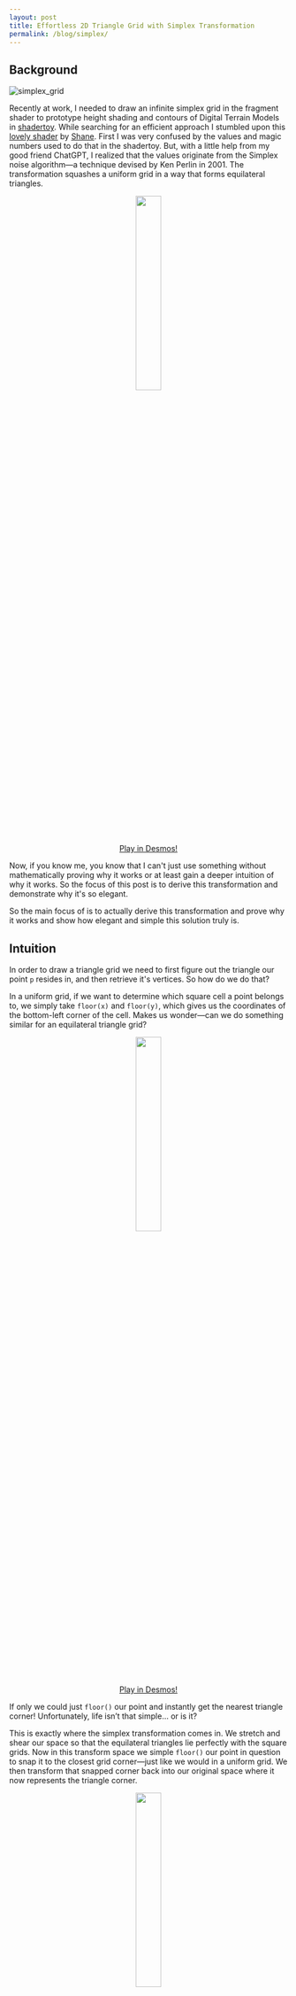 ```yaml
---
layout: post
title: Effortless 2D Triangle Grid with Simplex Transformation
permalink: /blog/simplex/
---
```


## Background

![simplex_grid](https://github.com/user-attachments/assets/1a236363-13d9-4cac-bef5-e7f4da192a46)

Recently at work, I needed to draw an infinite simplex grid in the fragment shader to prototype height shading and contours of Digital Terrain Models in [shadertoy](https://www.shadertoy.com/view/3cXXDl). While searching for an efficient approach I stumbled upon this [lovely shader](https://www.shadertoy.com/view/WtfGDX) by [Shane](https://www.shadertoy.com/user/Shane). First I was very confused by the values and magic numbers used to do that in the shadertoy. But, with a little help from my good friend ChatGPT, I realized that the values originate from the Simplex noise algorithm—a technique devised by Ken Perlin in 2001. The transformation squashes a uniform grid in a way that forms equilateral triangles.

<p align="center">
  <img src="https://github.com/user-attachments/assets/20d6ba72-33e4-470f-bc85-866884ba9918" style="width: 30%; height: auto;">
  <br>
  <a href="https://www.desmos.com/calculator/azj9ewvl5b">Play in Desmos!</a>
</p>

Now, if you know me, you know that I can't just use something without mathematically proving why it works or at least gain a deeper intuition of why it works. So the focus of this post is to derive this transformation and demonstrate why it's so elegant.

So the main focus of is to actually derive this transformation and prove why it works and show how elegant and simple this solution truly is.

## Intuition

In order to draw a triangle grid we need to first figure out the triangle our point `p` resides in, and then retrieve it's vertices. So how do we do that?

In a uniform grid, if we want to determine which square cell a point belongs to, we simply take `floor(x)` and `floor(y)`, which gives us the coordinates of the bottom-left corner of the cell. Makes us wonder—can we do something similar for an equilateral triangle grid?

<p align="center">
  <img src="https://github.com/user-attachments/assets/c2d19064-e4ae-4eaa-9643-0cc97488bd03" style="width: 30%; height: auto;">
  <br>
  <a href="https://www.desmos.com/calculator/7qj5todlyv">Play in Desmos!</a>
</p>

If only we could just `floor()` our point and instantly get the nearest triangle corner! Unfortunately, life isn’t that simple... or is it?

This is exactly where the simplex transformation comes in. We stretch and shear our space so that the equilateral triangles lie perfectly with the square grids. Now in this transform space we simple `floor()` our point in question to snap it to the closest grid corner—just like we would in a uniform grid.
We then transform that snapped corner back into our original space where it now represents the triangle corner.

<p align="center">
  <img src="https://raw.githubusercontent.com/Erfan-Ahmadi/erfan-ahmadi.github.io/master/images/Simplex/steps.gif" style="width: 30%; height: auto;">
  <br>
  <a href="https://www.desmos.com/calculator/23d2qbuvzm">Play in Desmos!</a>
</p>

## Derivation of this transformation

Now, let's derive this transformation based on assumptions on how it should behave:

### Observation 1: Linearity and Matrix Representation
The transformation preserves straight lines and maintains parallelism without translation, it must be a linear transformation.

It is a linear transformation in 2D, so it can be represented by a 2×2 matrix:

Test Math Expression: $\sqrt{3x-1}+(1+x)^2$
<p>
  
$$
\begin{bmatrix} 2 & 3 \\ 1 & 4 \end{bmatrix} 
\begin{bmatrix} x \\ y \end{bmatrix}
=
\begin{bmatrix} 2x + 3y \\ x + 4y \end{bmatrix}
$$

</p>

somethinh

$$
\begin{bmatrix} -1 & 5 \\ 3 & 0 \end{bmatrix} 
\begin{bmatrix} a \\ b \end{bmatrix}
=
\begin{bmatrix} -a + 5b \\ 3a \end{bmatrix}
$$

// TODO: Maths

### Observation 2: Points on the x=y line stay on the x=y line.
We're squashing perperndicular to the x=y diagonal,   

// TODO: Maths

### Observation 3: Lines perpendicular to x=y, stay perperndicular to x=y line
We're squashing perperndicular to the x=y diagonal,   

// TODO: Maths

### Observation 4: Lines parallel to the x=y will not be affected by the transformation
We're squashing perperndicular to the x=y diagonal, any line parallel to it will remain on it's position. for example let's see how y=x+1 is affected:

// TODO: Image

// TODO: Maths

### Deriving the value

based on the constraints and observations above we have discovered that the whole 2x2 linear transformation depends on a single value. let's see how changing this value will affect the transformation:

// TODO: GIF

We just need to find the value that will result in equilateral triangles, or putting it in terms of math:

// TODO: some helper image of the vectors involved

We have found the value used to transform a grid! here is the transformation used to get the uniform grid into simplex space.
// TOOD: Matrix

and the inverse:
// TODO: Matrix


## Final Words
// TODO write something to wrap everything up. and point that this is not only for 2D, and that I would love to see more robust similar intuition for higher dimensions

## References
// TODO
- https://www.shadertoy.com/view/WtfGDX
- https://en.wikipedia.org/wiki/Simplex_noise

